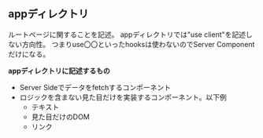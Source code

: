 ## appディレクトリ

ルートページに関することを記述。
appディレクトリでは"use client"を記述しない方向性。
つまりuse〇〇といったhooksは使わないのでServer Componentだけになる。

**appディレクトリに記述するもの**

- Server Sideでデータをfetchするコンポーネント
- ロジックを含まない見た目だけを実装するコンポーネント。以下例
  - テキスト
  - 見た目だけのDOM
  - リンク